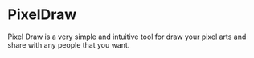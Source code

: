 # PixelDraw
Pixel Draw is a very simple and intuitive tool for draw your pixel arts and share with any people that you want.
